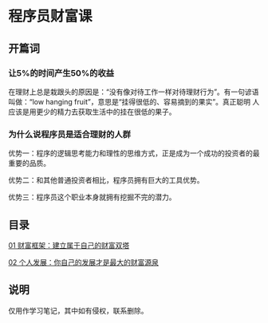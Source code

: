 # 程序员财富课

## 开篇词

### 让5%的时间产生50%的收益

在理财上总是栽跟头的原因是：“没有像对待工作一样对待理财行为”。有一句谚语叫做：“low hanging fruit”，意思是“挂得很低的、容易摘到的果实”。真正聪明
人应该是用更少的精力去获取生活中的挂在很低的果子。

### 为什么说程序员是适合理财的人群

优势一：程序的逻辑思考能力和理性的思维方式，正是成为一个成功的投资者的最重要的品质。

优势二：和其他普通投资者相比，程序员拥有巨大的工具优势。

优势三：程序员这个职业本身就拥有挖掘不完的潜力。

## 目录

[01 财富框架：建立属于自己的财富双塔](./chapter01/note.md)

[02 个人发展：你自己的发展才是最大的财富源泉](./chapter02/note.md)

## 说明

仅用作学习笔记，其中如有侵权，联系删除。